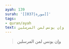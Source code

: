 ```yaml
---
ayah: 139
surah: '[[037|سورة]]'
tags:
- quran/ayah
text: وإن يونس لمن المرسلين
---
```

> وإن يونس لمن المرسلين
